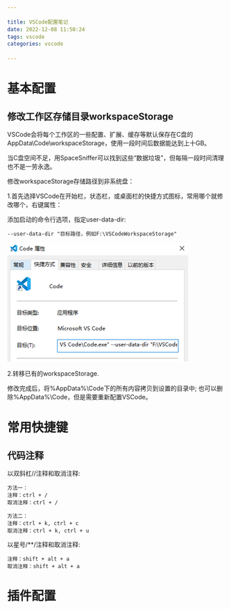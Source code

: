 ```yaml
---

title: VSCode配置笔记
date: 2022-12-08 11:50:24
tags: vscode
categories: vscode

---
```


# 基本配置

## 修改工作区存储目录workspaceStorage

VSCode会将每个工作区的一些配置、扩展、缓存等默认保存在C盘的AppData\Code\workspaceStorage，使用一段时间后数据能达到上十GB。

当C盘空间不足，用SpaceSniffer可以找到这些“数据垃圾”，但每隔一段时间清理也不是一劳永逸。

修改workspaceStorage存储路径到非系统盘：

1.首先选择VSCode在开始栏，状态栏，或桌面栏的快捷方式图标，常用哪个就修改哪个，右键属性：

添加启动的命令行选项，指定user-data-dir:

```
--user-data-dir "目标路径，例如F:\VSCodeWorkspaceStorage"
```

![image-20221208120051137](https://raw.githubusercontent.com/cursorhu/blog-images-on-picgo/master/images/202212081200216.png)

2.转移已有的workspaceStorage.

修改完成后，将%AppData%\Code下的所有内容拷贝到设置的目录中;  也可以删除%AppData%\Code，但是需要重新配置VSCode。

# 常用快捷键

## 代码注释

以双斜杠//注释和取消注释:

```
方法一：
注释：ctrl + / 
取消注释：ctrl + /
```

```
方法二：
注释：ctrl + k, ctrl + c 
取消注释：ctrl + k, ctrl + u
```

以星号/**/注释和取消注释:

```
注释：shift + alt + a 
取消注释：shift + alt + a
```

# 插件配置
